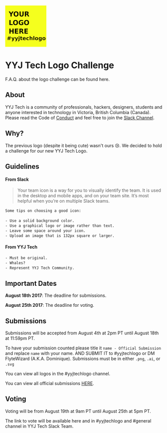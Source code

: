 ![yyjtech](./yyjtech-logo.png)

# YYJ Tech Logo Challenge

F.A.Q. about the logo challenge can be found here. 


## About

YYJ Tech is a community of professionals, hackers, designers, students and anyone interested in technology in Victoria, British Columbia (Canada). Please read the Code of [Conduct](https://github.com/yyjtech/code-of-conduct) and feel free to join the [Slack Channel](https://joinyyjtechslack.herokuapp.com/).


## Why?

The previous logo (despite it being cute) wasn't ours 😢. We decided to hold a challenge for our new YYJ Tech Logo. 

## Guidelines

#### From Slack 

> Your team icon is a way for you to visually identify the team. It is used in the desktop and mobile apps, and on your team site. It’s most helpful when you’re on multiple Slack teams.

```
Some tips on choosing a good icon:

- Use a solid background color.
- Use a graphical logo or image rather than text.
- Leave some space around your icon.
- Upload an image that is 132px square or larger.
```

#### From YYJ Tech

```
- Must be original.
- Whales?
- Represent YYJ Tech Community.
```

## Important Dates

**August 18th 2017**: The deadline for submissions.

**August 25th 2017**: The deadline for voting.

## Submissions

Submissions will be accepted from August 4th at 2pm PT until August 18th at 11:59pm PT. 

To have your submission counted please title it `name - Official Submission` and replace `name` with your name. AND SUBMIT IT to #yyjtechlogo or DM FlyteWizard (A.K.A. Dominique). Submissions must be in either `.png`, `.ai`, or `.svg`

You can view all logos in the #yyjtechlogo channel. 

You can view all official submissions [HERE](https://drive.google.com/drive/folders/0B4cFIaIGrm38VWpNRWdkVVpncGM?usp=sharing).

## Voting

Voting will be from August 19th at 9am PT until August 25th at 5pm PT. 

The link to vote will be available here and in #yyjtechlogo and #general channel in YYJ Tech Slack Team.
